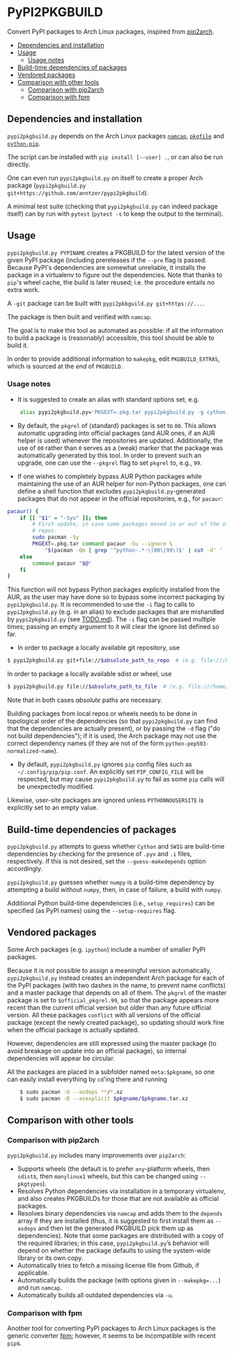 # PyPI2PKGBUILD

Convert PyPI packages to Arch Linux packages, inspired from
[pip2arch](https://github.com/bluepeppers/pip2arch).

<!-- vim-markdown-toc GFM -->
* [Dependencies and installation](#dependencies-and-installation)
* [Usage](#usage)
    * [Usage notes](#usage-notes)
* [Build-time dependencies of packages](#build-time-dependencies-of-packages)
* [Vendored packages](#vendored-packages)
* [Comparison with other tools](#comparison-with-other-tools)
    * [Comparison with pip2arch](#comparison-with-pip2arch)
    * [Comparison with fpm](#comparison-with-fpm)

<!-- vim-markdown-toc -->

## Dependencies and installation

`pypi2pkgbuild.py` depends on the Arch Linux packages
[`namcap`](https://wiki.archlinux.org/index.php/Namcap),
[`pkgfile`](https://wiki.archlinux.org/index.php/Pkgfile) and
[`python-pip`](https://wiki.archlinux.org/index.php/Python#Package_management).

The script can be installed with `pip install [--user] .`, or can also be run
directly.

One can even run `pypi2pkgbuild.py` on itself to create a proper Arch package
(`pypi2pkgbuild.py git+https://github.com/anntzer/pypi2pkgbuild`).

A minimal test suite (checking that `pypi2pkgbuild.py` can indeed package
itself) can by run with `pytest` (`pytest -s` to keep the output to the
terminal).

## Usage

`pypi2pkgbuild.py PYPINAME` creates a PKGBUILD for the latest version of the
given PyPI package (including prereleases if the `--pre` flag is passed.
Because PyPI's dependencies are somewhat unreliable, it installs the package in
a virtualenv to figure out the dependencies.  Note that thanks to `pip`'s wheel
cache, the build is later reused; i.e. the procedure entails no extra work.

A `-git` package can be built with `pypi2pkbguild.py git+https://...`.

The package is then built and verified with `namcap`.

The goal is to make this tool as automated as possible: if all the information
to build a package is (reasonably) accessible, this tool should be able to
build it.

In order to provide additional information to `makepkg`, edit
`PKGBUILD_EXTRAS`, which is sourced at the *end* of `PKGBUILD`.

### Usage notes

- It is suggested to create an alias with standard options set, e.g.
```sh
    alias pypi2pkgbuild.py='PKGEXT=.pkg.tar pypi2pkgbuild.py -g cython -b /tmp/pypi2pkgbuild/ -f'
```

- By default, the `pkgrel` of (standard) packages is set to `00`.  This allows
automatic upgrading into official packages (and AUR ones, if an AUR helper is
used) whenever the repositories are updated.  Additionally, the use of `00`
rather than `0` serves as a (weak) marker that the package was automatically
generated by this tool.  In order to prevent such an upgrade, one can use the
`--pkgrel` flag to set `pkgrel` to, e.g., `99`.

- If one wishes to completely bypass AUR Python packages while maintaining the
use of an AUR helper for non-Python packages, one can define a shell function
that excludes `pypi2pkgbuild.py`-generated packages that do not appear in the
official repositories, e.g., for `pacaur`:
```sh
pacaur() {
    if [[ "$1" = "-Syu" ]]; then
        # First update, in case some packages moved in or out of the official
        # repos.
        sudo pacman -Sy
        PKGEXT=.pkg.tar command pacaur -Su --ignore \
            "$(pacman -Qm | grep '^python-.*-\(00\|99\)$' | cut -d' ' -f1 | paste -sd, )"
    else
        command pacaur "$@"
    fi
}
```
This function will not bypass Python packages explicitly installed from
the AUR, as the user may have done so to bypass some incorrect packaging
by `pypi2pkgbuild.py`.  It is recommended to use the `-i` flag to calls to
`pypi2pkgbuild.py` (e.g. in an alias) to exclude packages that are mishandled
by `pypi2pkgbuild.py` (see [TODO.md](TODO.md#mispackaged-packages)).  The `-i`
flag can be passed multiple times; passing an empty argument to it will clear
the ignore list defined so far.

- In order to package a locally available git repository, use
```sh
$ pypi2pkgbuild.py git+file://$absolute_path_to_repo  # (e.g. file:///home/...)
```
In order to package a locally available sdist or wheel, use
```sh
$ pypi2pkgbuild.py file://$absolute_path_to_file  # (e.g. file:///home/...)
```
Note that in both cases *absolute* paths are necessary.

Building packages from local repos or wheels needs to be done in topological
order of the dependencies (so that `pypi2pkgbuild.py` can find that the
dependencies are actually present), or by passing the `-d` flag ("do not
build dependencies"); if it is used, the Arch package may not use the correct
dependency names (if they are not of the form `python-pep503-normalized-name`).

- By default, `pypi2pkgbuild.py` ignores `pip` config files such as
`~/.config/pip/pip.conf`.  An explicitly set `PIP_CONFIG_FILE` will be
respected, but may cause `pypi2pkgbuild.py` to fail as some `pip` calls will be
unexpectedly modified.

Likewise, user-site packages are ignored unless `PYTHONNOUSERSITE` is
explicitly set to an empty value.

## Build-time dependencies of packages

`pypi2pkgbuild.py` attempts to guess whether `Cython` and `SWIG` are build-time
dependencies by checking for the presence of `.pyx` and `.i` files,
respectively.  If this is not desired, set the `--guess-makedepends` option
accordingly.

`pypi2pkgbuild.py` guesses whether `numpy` is a build-time dependency by
attempting a build without `numpy`, then, in case of failure, a build with
`numpy`.

Additional Python build-time dependencies (i.e., `setup_requires`) can be
specified (as PyPI names) using the `--setup-requires` flag.

## Vendored packages

Some Arch packages (e.g. `ipython`) include a number of smaller PyPI packages.

Because it is not possible to assign a meaningful version automatically,
`pypi2pkgbuild.py` instead creates an independent Arch package for each of the
PyPI packages (with two dashes in the name, to prevent name conflicts) and a
master package that depends on all of them.  The `pkgrel` of the master package
is set to `$official_pkgrel.99`, so that the package appears more recent than
the current official version but older than any future official version.  All
these packages `conflict` with all versions of the official package (except the
newly created package), so updating should work fine when the official package
is actually updated.

However, dependencies are still expressed using the master package (to avoid
breakage on update into an official package), so internal dependencies will
appear be circular.

All the packages are placed in a subfolder named `meta:$pkgname`, so one can
easily install everything by `cd`'ing there and running
```sh
    $ sudo pacman -U --asdeps **/*.xz
    $ sudo pacman -D --asexplicit $pkgname/$pkgname.tar.xz
```

## Comparison with other tools

### Comparison with pip2arch

`pypi2pkgbuild.py` includes many improvements over `pip2arch`:
- Supports wheels (the default is to prefer `any`-platform wheels, then
  `sdist`s, then `manylinux1` wheels, but this can be changed using
  `--pkgtypes`).
- Resolves Python dependencies via installation in a temporary virtualenv, and
  also creates PKGBUILDs for those that are not available as official packages.
- Resolves binary dependencies via `namcap` and adds them to the `depends`
  array if they are installed (thus, it is suggested to first install
  them as `--asdeps` and then let the generated PKGBUILD pick them up as
  dependencies).  Note that some packages are distributed with a copy of the
  required libraries; in this case, `pypi2pkgbuild.py`’s behavior will depend
  on whether the package defaults to using the system-wide library or its own
  copy.
- Automatically tries to fetch a missing license file from Github, if
  applicable.
- Automatically builds the package (with options given in `--makepkg=...`) and
  run `namcap`.
- Automatically builds all outdated dependencies via `-u`.

### Comparison with fpm

Another tool for converting PyPI packages to Arch Linux packages is the generic
converter [fpm](https://github.com/jordansissel/fpm); however, it seems to be
incompatible with recent `pip`s.
